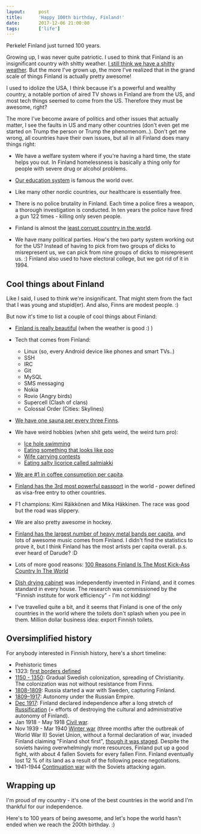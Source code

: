 ```yaml
---
layout:     post
title:      'Happy 100th birthday, Finland!'
date:       2017-12-06 21:00:00
tags:       ['life']
---
```


Perkele! Finland just turned 100 years.

Growing up, I was never quite patriotic. I used to think that Finland is an insignificant country
with shitty weather. [I still think we have a shitty weather](https://i.imgur.com/MAnBx1y.jpg).
But the more I've grown up, the more I've realized that in the grand scale of things Finland is actually pretty awesome!

I used to idolize the USA, I think because it's a powerful and wealthy country, a notable portion of
aired TV shows in Finland are from the US, and most tech things seemed to come from the US. Therefore
they must be awesome, right?

The more I've become aware of politics and other issues that actually matter, I see the faults in US
and many other countries (don't even get me started on Trump the person or Trump the phenomenom..).
Don't get me wrong, all countries have their own issues, but all in all Finland does many things right:

- We have a welfare system where if you're having a hard time, the state helps you out. In Finland
  homelessness is basically a thing only for people with severe drug or alcohol problems.

- [Our education system](http://www.businessinsider.com/finland-education-school-2011-12) is famous the world over.

- Like many other nordic countries, our healthcare is essentially free.

- There is no police brutality in Finland. Each time a police fires a weapon, a thorough investigation is
  conducted. In ten years the police have fired a gun 122 times - killing only seven people.

- Finland is almost the [least corrupt country in the world](https://en.wikipedia.org/wiki/Corruption_Perceptions_Index#2016).

- We have many political parties. How's the two party system working out for the US?
  Instead of having to pick from two groups of dicks to misrepresent us, we can pick
  from nine groups of dicks to misrepresent us. :) Finland also used to have electoral college,
  but we got rid of it in 1994.


Cool things about Finland
-------------------------

Like I said, I used to think we're insignificant. That might stem from the fact that
I was young and stupid(er). And also, Finns are modest people. :)

But now it's time to list a couple of cool things about Finland:

- [Finland is really beautiful](http://www.visitfinland.com/article/finlands-ten-most-beautiful-landscapes/) (when the weather is good :) )

- Tech that comes from Finland:
	* Linux (so, every Android device like phones and smart TVs..)
	* SSH
	* IRC
	* Git
	* MySQL
	* SMS messaging
	* Nokia
	* Rovio (Angry birds)
	* Supercell (Clash of clans)
	* Colossal Order (Cities: Skylines)

- [We have one sauna per every three Finns](https://finland.fi/life-society/bare-facts-of-the-sauna/).

- We have weird hobbies (when shit gets weird, the weird turn pro):

	* [Ice hole swimming](http://www.visitfinland.com/article/a-refreshing-dip-icy-waters/)
	* [Eating something that looks like poo](https://en.wikipedia.org/wiki/M%C3%A4mmi)
	* [Wife carrying contests](https://en.wikipedia.org/wiki/Wife-carrying)
	* [Eating salty licorice called salmiakki](https://en.wikipedia.org/wiki/Salty_liquorice)

- [We are #1 in coffee consumption per capita](http://www.worldmapper.org/posters/worldmapper_1038_coffee_consumption_ver2.pdf).

- [Finland has the 3rd most powerful passport](http://www.independent.co.uk/travel/22-most-powerful-passports-world-travel-expat-moving-abroad-brexit-a7946481.html)
  in the world - power defined as visa-free entry to other countries.

- F1 champions: Kimi Räikkönen and Mika Häkkinen. The race was good but the road was slippery.

- We are also pretty awesome in hockey.

- [Finland has the largest number of heavy metal bands per capita](https://jakubmarian.com/number-of-metal-bands-per-capita-in-europe/),
  and lots of awesome music comes from Finland. I didn't find the statistics to prove it, but I think Finland
  has the most artists per capita overall. p.s. ever heard of Darude? :D

- Lots of more good reasons:
  [100 Reasons Finland Is The Most Kick-Ass Country In The World](https://medium.com/@NordicEdward/100-reasons-finland-is-the-most-kick-ass-country-in-the-world-cab6fca54bdc)

- [Dish drying cabinet](https://en.wikipedia.org/wiki/Dish_drying_cabinet) was independently invented in Finland,
  and it comes standard in every house. The research was commissioned by the "Finnish institute for work efficiency" -
  I'm not kidding!

- I've travelled quite a bit, and it seems that Finland is one of the only countries in the world
  where the toilets don't splash when you pee in them. Million dollar business idea: export Finnish toilets.


Oversimplified history
----------------------

For anybody interested in Finnish history, here's a short timeline:

- Prehistoric times 
- 1323: [first borders defined](https://en.wikipedia.org/wiki/Treaty_of_N%C3%B6teborg)
- [1150 - 1350](https://en.wikipedia.org/wiki/Swedish_Crusades):
  Gradual Swedish colonization, spreading of Christianity. The colonization was not without resistance from Finns.
- [1808-1809](https://en.wikipedia.org/wiki/Finnish_War):
  Russia started a war with Sweden, capturing Finland.
- [1809–1917](https://en.wikipedia.org/wiki/Grand_Duchy_of_Finland):
  Autonomy under the Russian Empire.
- [Dec 1917](https://en.wikipedia.org/wiki/Independence_of_Finland):
  Finland declared independence after a long stretch of
  [Russification](https://en.wikipedia.org/wiki/Russification_of_Finland) (= efforts of destroying
  the cultural and administrative autonomy of Finland).
- Jan 1918 - May 1918 [Civil war](https://en.wikipedia.org/wiki/Finnish_Civil_War).
- Nov 1939 - Mar 1940 [Winter war](https://en.wikipedia.org/wiki/Winter_War) (three months after the outbreak of World War II)
  Soviet Union, without a formal declaration of war, invaded Finland claiming "Finland shot first",
  [though it was staged](https://en.wikipedia.org/wiki/Shelling_of_Mainila). Despite the soviets
  having overwhelmingly more resources, Finland put up a good fight, with about 4 fallen Soviets for every fallen Finn.
  Finland eventually lost 12 % of its land as a result of the following peace negotiations.
- 1941-1944 [Continuation war](https://en.wikipedia.org/wiki/Continuation_War) with the Soviets attacking again.


Wrapping up
-----------

I'm proud of my country - it's one of the best countries in the world and I'm thankful for our independence.

Here's to 100 years of being awesome, and let's hope the world hasn't ended when we reach the 200th birthday. :)
